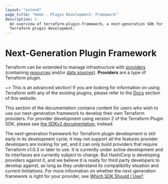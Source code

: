 ```yaml
---
layout: "extend"
page_title: "Home - Plugin Development: Framework"
description: |-
  An overview of terraform-plugin-framework, a next-generation SDK for
  Terraform plugin development.
---
```


# Next-Generation Plugin Framework

Terraform can be extended to manage infrastructure with
[providers](/docs/providers/index.html)
(containing [resources](/docs/configuration/resources.html)
and/or [data sources](/docs/language/data-sources/index.html)). **Providers**
are a type of Terraform plugin.

~> This is an advanced section! If you are looking for information on using
Terraform with any of the existing plugins, please refer to the
[Docs](/docs/index.html) section of this website.

This section of the documentation contains content for users who wish to use
our next-generation framework to develop their own Terraform providers. For
provider development using version 2 of the Terraform Plugin SDK, please see
[the SDKv2 documentation](/docs/extend/index.html), instead.

The next-generation framework for Terraform plugin development is still early
in its development cycle; it may not support all the features provider
developers are looking for yet, and it can only build providers that require
Terraform v1.0.3 or later to use. It is currently under active development and
its interfaces are currently subject to change. But HashiCorp is developing
providers against it, and we believe it is ready for third party developers to
develop against, as long as they understand its compatibility situation and
current limitations. For more information on whether the next-generation
framework is right for your provider, see [Which SDK Should I
Use?](/docs/plugin/which-sdk.html).
